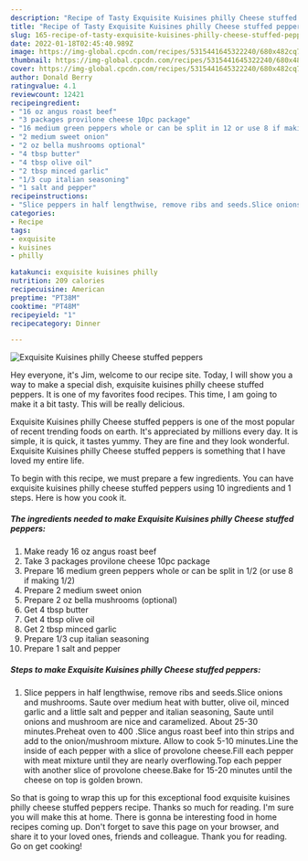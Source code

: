 ```yaml
---
description: "Recipe of Tasty Exquisite Kuisines philly Cheese stuffed peppers"
title: "Recipe of Tasty Exquisite Kuisines philly Cheese stuffed peppers"
slug: 165-recipe-of-tasty-exquisite-kuisines-philly-cheese-stuffed-peppers
date: 2022-01-18T02:45:40.989Z
image: https://img-global.cpcdn.com/recipes/5315441645322240/680x482cq70/exquisite-kuisines-philly-cheese-stuffed-peppers-recipe-main-photo.jpg
thumbnail: https://img-global.cpcdn.com/recipes/5315441645322240/680x482cq70/exquisite-kuisines-philly-cheese-stuffed-peppers-recipe-main-photo.jpg
cover: https://img-global.cpcdn.com/recipes/5315441645322240/680x482cq70/exquisite-kuisines-philly-cheese-stuffed-peppers-recipe-main-photo.jpg
author: Donald Berry
ratingvalue: 4.1
reviewcount: 12421
recipeingredient:
- "16 oz angus roast beef"
- "3 packages provilone cheese 10pc package"
- "16 medium green peppers whole or can be split in 12 or use 8 if making 12"
- "2 medium sweet onion"
- "2 oz bella mushrooms optional"
- "4 tbsp butter"
- "4 tbsp olive oil"
- "2 tbsp minced garlic"
- "1/3 cup italian seasoning"
- "1 salt and pepper"
recipeinstructions:
- "Slice peppers in half lengthwise, remove ribs and seeds.Slice onions and mushrooms. Saute over medium heat with butter, olive oil, minced garlic and a little salt and pepper and italian seasoning, Saute until onions and mushroom are nice and caramelized. About 25-30 minutes.Preheat oven to 400 .Slice angus roast beef into thin strips and add to the onion/mushroom mixture. Allow to cook 5-10 minutes.Line the inside of each pepper with a slice of provolone cheese.Fill each pepper with meat mixture until they are nearly overflowing.Top each pepper with another slice of provolone cheese.Bake for 15-20 minutes until the cheese on top is golden brown."
categories:
- Recipe
tags:
- exquisite
- kuisines
- philly

katakunci: exquisite kuisines philly 
nutrition: 209 calories
recipecuisine: American
preptime: "PT38M"
cooktime: "PT48M"
recipeyield: "1"
recipecategory: Dinner

---
```



![Exquisite Kuisines philly Cheese stuffed peppers](https://img-global.cpcdn.com/recipes/5315441645322240/680x482cq70/exquisite-kuisines-philly-cheese-stuffed-peppers-recipe-main-photo.jpg)

Hey everyone, it's Jim, welcome to our recipe site. Today, I will show you a way to make a special dish, exquisite kuisines philly cheese stuffed peppers. It is one of my favorites food recipes. This time, I am going to make it a bit tasty. This will be really delicious.

Exquisite Kuisines philly Cheese stuffed peppers is one of the most popular of recent trending foods on earth. It's appreciated by millions every day. It is simple, it is quick, it tastes yummy. They are fine and they look wonderful. Exquisite Kuisines philly Cheese stuffed peppers is something that I have loved my entire life.




To begin with this recipe, we must prepare a few ingredients. You can have exquisite kuisines philly cheese stuffed peppers using 10 ingredients and 1 steps. Here is how you cook it.

<!--inarticleads1-->

##### The ingredients needed to make Exquisite Kuisines philly Cheese stuffed peppers:

1. Make ready 16 oz angus roast beef
1. Take 3 packages provilone cheese 10pc package
1. Prepare 16 medium green peppers whole or can be split in 1/2 (or use 8 if making 1/2)
1. Prepare 2 medium sweet onion
1. Prepare 2 oz bella mushrooms (optional)
1. Get 4 tbsp butter
1. Get 4 tbsp olive oil
1. Get 2 tbsp minced garlic
1. Prepare 1/3 cup italian seasoning
1. Prepare 1 salt and pepper




<!--inarticleads2-->

##### Steps to make Exquisite Kuisines philly Cheese stuffed peppers:

1. Slice peppers in half lengthwise, remove ribs and seeds.Slice onions and mushrooms. Saute over medium heat with butter, olive oil, minced garlic and a little salt and pepper and italian seasoning, Saute until onions and mushroom are nice and caramelized. About 25-30 minutes.Preheat oven to 400 .Slice angus roast beef into thin strips and add to the onion/mushroom mixture. Allow to cook 5-10 minutes.Line the inside of each pepper with a slice of provolone cheese.Fill each pepper with meat mixture until they are nearly overflowing.Top each pepper with another slice of provolone cheese.Bake for 15-20 minutes until the cheese on top is golden brown.




So that is going to wrap this up for this exceptional food exquisite kuisines philly cheese stuffed peppers recipe. Thanks so much for reading. I'm sure you will make this at home. There is gonna be interesting food in home recipes coming up. Don't forget to save this page on your browser, and share it to your loved ones, friends and colleague. Thank you for reading. Go on get cooking!
